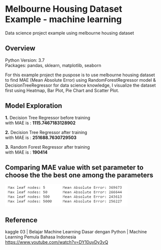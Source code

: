 # Melbourne Housing Dataset Example - machine learning
Data science project example using melbourne housing dataset

## Overview
Python Version: 3.7 </br>
Packages: pandas, sklearn, matplotlib, seaborn

For this example project the puspose is to use melbourne housing dataset to find MAE (Mean Absolute Error) using RandomForestRegressor model & DecisionTreeRegressor for data science knowledge, I visualize the dataset first using Heatmap, Bar Plot, Pie Chart and Scatter Plot.

## Model Exploration
**1.** Decision Tree Regressor before training </br>
with MAE is : **1115.7467183128902** </br>

**2.** Decision Tree Regressor after training </br>
with MAE is : **251688.7630729503** </br>

**3.** Random Forest Regressor after training </br>
with MAE is : **190414** </br>

## Comparing MAE value with set parameter to choose the the best one among the parameters
![](https://github.com/kartawijayadwiky/Melbourne-Housing/blob/master/compare_mae.PNG)

## Reference
kaggle 03 | Belajar Machine Learning Dasar dengan Python | Machine Learning Pemula Bahasa Indonesia </br>
https://www.youtube.com/watch?v=DY10uyDy3vQ
